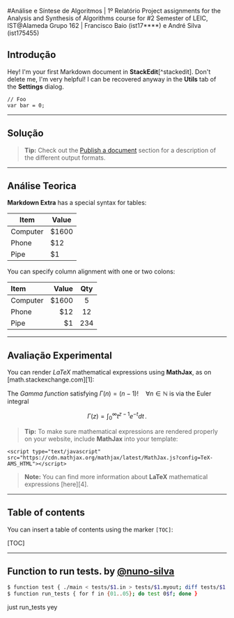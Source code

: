 #Análise e Síntese de Algoritmos | 1º Relatório
Project assignments for the Analysis and Synthesis of Algorithms course for #2 Semester of LEIC, IST@Alameda
Grupo 162 | Francisco Baio (ist17****) e André Silva (ist175455)

Introdução
----------
Hey! I'm your first Markdown document in **StackEdit**[^stackedit]. Don't delete me, I'm very helpful! I can be recovered anyway in the **Utils** tab of the <i class="icon-cog"></i> **Settings** dialog.

```
// Foo
var bar = 0;
```


----------


Solução
----------
> **Tip:** Check out the [<i class="icon-upload"></i> Publish a document](#publish-a-document) section for a description of the different output formats.

----------

Análise Teorica
----------


**Markdown Extra** has a special syntax for tables:

Item     | Value
-------- | ---
Computer | $1600
Phone    | $12
Pipe     | $1

You can specify column alignment with one or two colons:

| Item     | Value | Qty   |
| :------- | ----: | :---: |
| Computer | $1600 |  5    |
| Phone    | $12   |  12   |
| Pipe     | $1    |  234  |


----------

Avaliação Experimental
----------

You can render *LaTeX* mathematical expressions using **MathJax**, as on [math.stackexchange.com][1]:

The *Gamma function* satisfying $\Gamma(n) = (n-1)!\quad\forall n\in\mathbb N$ is via the Euler integral

$$
\Gamma(z) = \int_0^\infty t^{z-1}e^{-t}dt\,.
$$

> **Tip:** To make sure mathematical expressions are rendered properly on your website, include **MathJax** into your template:

```
<script type="text/javascript" src="https://cdn.mathjax.org/mathjax/latest/MathJax.js?config=TeX-AMS_HTML"></script>
```

> **Note:** You can find more information about **LaTeX** mathematical expressions [here][4].

----------

Table of contents
----------
You can insert a table of contents using the marker `[TOC]`:

[TOC]

----------

Function to run tests. by [@nuno-silva]
-----------
```sh
$ function test { ./main < tests/$1.in > tests/$1.myout; diff tests/$1.myout tests/$1.out; }
$ function run_tests { for f in {01..05}; do test 0$f; done }
```


just run_tests
yey




[@nuno-silva]:https://github.com/nuno-silva
